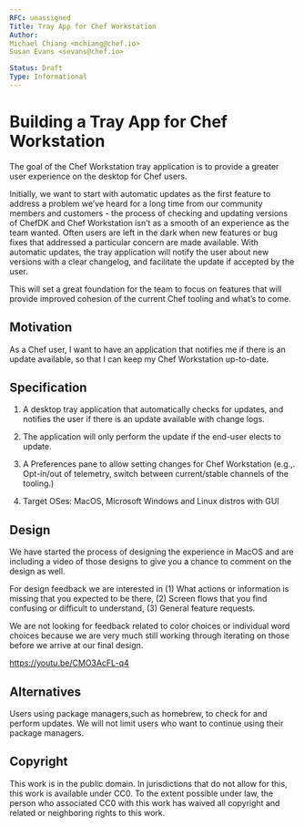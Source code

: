```yaml
---
RFC: unassigned
Title: Tray App for Chef Workstation
Author: 
Michael Chiang <mchiang@chef.io> 
Susan Evans <sevans@chef.io> 

Status: Draft
Type: Informational
---
```


# Building a Tray App for Chef Workstation 

The goal of the Chef Workstation tray application is to provide a greater user experience on the desktop for Chef users.

Initially, we want to start with automatic updates as the first feature to address a problem we’ve heard for a long time from our community members and customers - the process of checking and updating versions of ChefDK and Chef Workstation isn’t as a smooth of an experience as the team wanted. Often users are left in the dark when new features or bug fixes that addressed a particular concern are made available. With automatic updates, the tray application will notify the user about new versions with a clear changelog, and facilitate the update if accepted by the user. 

This will set a great foundation for the team to focus on features that will provide improved cohesion of the current Chef tooling and what’s to come. 

## Motivation

As a Chef user,
I want to have an application that notifies me if there is an update available,
so that I can keep my Chef Workstation up-to-date.

## Specification

1. A desktop tray application that automatically checks for updates, and notifies the user if there is an update available with change logs. 

2. The application will only perform the update if the end-user elects to update. 

3. A Preferences pane to allow setting changes for Chef Workstation (e.g.,. Opt-in/out of telemetry, switch between current/stable channels of the tooling.) 

4. Target OSes: MacOS, Microsoft Windows and Linux distros with GUI 

## Design
We have started the process of designing the experience in MacOS and are including a video of those designs to give you a chance to comment on the design as well.

For design feedback we are interested in (1) What actions or information is missing that you expected to be there, (2) Screen flows that you find confusing or difficult to understand, (3) General feature requests.

We are not looking for feedback related to color choices or individual word choices because we are very much still working through iterating on those before we arrive at our final design.

https://youtu.be/CMO3AcFL-q4

## Alternatives

Users using package managers,such as homebrew, to check for and perform updates. We will not limit users who want to continue using their package managers. 

## Copyright

This work is in the public domain. In jurisdictions that do not allow for this,
this work is available under CC0. To the extent possible under law, the person
who associated CC0 with this work has waived all copyright and related or
neighboring rights to this work.

